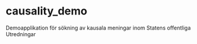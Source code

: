 # causality_demo
Demoapplikation för sökning av kausala meningar inom Statens offentliga Utredningar
